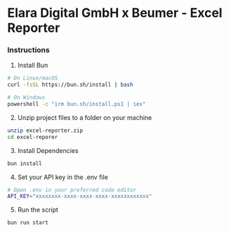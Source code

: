 # Elara Digital GmbH x Beumer - Excel Reporter

### Instructions

1. Install Bun

```sh
# On Linux/macOS
curl -fsSL https://bun.sh/install | bash

# On Windows
powershell -c "irm bun.sh/install.ps1 | iex"
```

2. Unzip project files to a folder on your machine

```sh
unzip excel-reporter.zip
cd excel-reporer
```

3. Install Dependencies

```sh
bun install
```

4. Set your API key in the .env file

```sh
# Open .env in your preferred code editor
API_KEY="xxxxxxxx-xxxx-xxxx-xxxx-xxxxxxxxxxxx"
```

5. Run the script

```sh
bun run start
```
